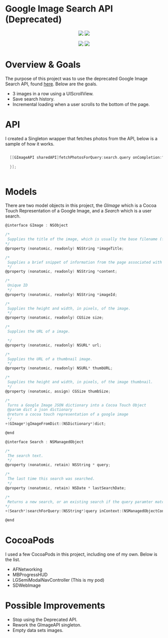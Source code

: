 # Google Image Search API (Deprecated)

<p align="center">
  <img src="https://raw.githubusercontent.com/lukegeiger/googleimageapi/master/1.png">
  <img src="https://raw.githubusercontent.com/lukegeiger/googleimageapi/master/2.png">
</p>

<p align="center">
  <img src="https://raw.githubusercontent.com/lukegeiger/googleimageapi/master/3.png">
  <img src="https://raw.githubusercontent.com/lukegeiger/googleimageapi/master/4.png">
</p>

# Overview & Goals

The purpose of this project was to use the deprecated Google Image Search API, found [here](https://developers.google.com/image-search/). Below are the goals.

- 3 images in a row using a UIScrollView.
- Save search history.
- Incremental loading when a user scrolls to the bottom of the page.

# API

I created a Singleton wrapper that fetches photos from the API, below is a sample of how it works.

```objective-c

  [[GImageAPI sharedAPI]fetchPhotosForQuery:search.query onCompletion:^(NSArray*gimages,NSError*error){
        
  }];
    
```

# Models

There are two model objects in this project, the *GImage* which is a Cocoa Touch Representation of a Google Image, and a *Search* which is a user search.

```GImage.h
@interface GImage : NSObject

/*
 Supplies the title of the image, which is usually the base filename (for example, monkey.png.)
*/
@property (nonatomic, readonly) NSString *imageTitle;

/*
 Supplies a brief snippet of information from the page associated with the image result.
 */
@property (nonatomic, readonly) NSString *content;

/*
 Unique ID
 */
@property (nonatomic, readonly) NSString *imageId;

/*
 Supplies the height and width, in pixels, of the image.
 */
@property (nonatomic, readonly) CGSize size;

/*
 Supplies the URL of a image.

 */
@property (nonatomic, readonly) NSURL* url;

/*
 Supplies the URL of a thumbnail image.
 */
@property (nonatomic, readonly) NSURL* thumbURL;

/*
 Supplies the height and width, in pixels, of the image thumbnail.
 */
@property (nonatomic, assign) CGSize thumbSize;

/*
 Turns a Google Image JSON dictionary into a Cocoa Touch Object
 @param dict a json dictionary
 @return a cocoa touch representation of a google image
 */
+(GImage*)gImageFromDict:(NSDictionary*)dict;

@end

```

```Search.h
@interface Search : NSManagedObject

/*
 The search text.
 */
@property (nonatomic, retain) NSString * query;

/*
 The last time this search was searched.
 */
@property (nonatomic, retain) NSDate * lastSearchDate;

/*
 Returns a new search, or an existing search if the query paramter matches a previous query
*/
+(Search*)searchForQuery:(NSString*)query inContext:(NSManagedObjectContext*)context;

@end

```

# CocoaPods

I used a few CocoaPods in this project, including one of my own. Below is the list.

- AFNetworking
- MBProgressHUD
- LGSemiModalNavController (This is my pod)
- SDWebImage

# Possible Improvements

- Stop using the Deprecated API.
- Rework the GImageAPI singleton.
- Empty data sets images.
